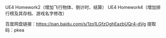 UE4 Homework2（增加飞行物体、倒计时、结算）
UE4 Homework4（增加排行榜及其存档、游戏名字修改）

百度网盘链接：https://pan.baidu.com/s/1zo1LGfzOghEazbUQr4-dVg 提取码：pkea
